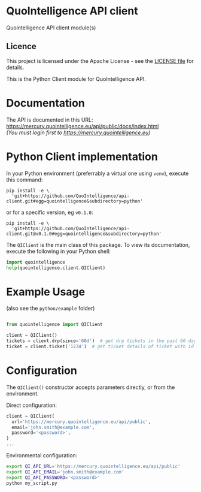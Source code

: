 # QuoIntelligence API client
Quointelligence API client module(s)

## Licence
This project is licensed under the Apache License - see the [LICENSE file](/LICENSE) for details.

This is the Python Client module for QuoIntelligence API.

# Documentation 
The API is documented in this URL: https://mercury.quointelligence.eu/api/public/docs/index.html  
_(You must login first to https://mercury.quointelligence.eu)_

# Python Client implementation

In your Python environment (preferrably a virtual one using `venv`), execute
this command:

```shell
pip install -e \
  'git+https://github.com/QuoIntelligence/api-client.git#egg=quointelligence&subdirectory=python'
```

or for a specific version, eg `v0.1.0`:

```shell
pip install -e \
  'git+https://github.com/QuoIntelligence/api-client.git@v0.1.0#egg=quointelligence&subdirectory=python'
```

The `QIClient` is the main class of this package. To view its documentation, execute
the following in your Python shell:

```python
import quointelligence
help(quointelligence.client.QIClient)
```

# Example Usage

(also see the `python/example` folder)
```python

from quointelligence import QIClient

client = QIClient()
tickets = client.drp(since='60d')  # get drp tickets in the past 60 days
ticket = client.ticket('1234')  # get ticket details of ticket with id 1234
```

# Configuration

The `QIClient()` constructor accepts parameters directly, or from the environment.

Direct configuration:
```python
client = QIClient(
  url='https://mercury.quointelligence.eu/api/public',
  email='john.smith@example.com',
  password='<password>',
)
...
```

Environmental configuration:
```bash
export QI_API_URL='https://mercury.quointelligence.eu/api/public'
export QI_API_EMAIL='john.smith@example.com'
export QI_API_PASSWORD='<password>'
python my_script.py
```

